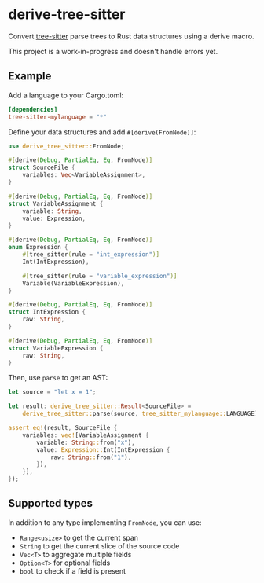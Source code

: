 # derive-tree-sitter

Convert [tree-sitter](https://github.com/tree-sitter/tree-sitter) parse trees to Rust data structures using a derive macro.

This project is a work-in-progress and doesn't handle errors yet.

## Example

Add a language to your Cargo.toml:

```toml
[dependencies]
tree-sitter-mylanguage = "*"
```

Define your data structures and add `#[derive(FromNode)]`:

```rust
use derive_tree_sitter::FromNode;

#[derive(Debug, PartialEq, Eq, FromNode)]
struct SourceFile {
    variables: Vec<VariableAssignment>,
}

#[derive(Debug, PartialEq, Eq, FromNode)]
struct VariableAssignment {
    variable: String,
    value: Expression,
}

#[derive(Debug, PartialEq, Eq, FromNode)]
enum Expression {
    #[tree_sitter(rule = "int_expression")]
    Int(IntExpression),

    #[tree_sitter(rule = "variable_expression")]
    Variable(VariableExpression),
}

#[derive(Debug, PartialEq, Eq, FromNode)]
struct IntExpression {
    raw: String,
}

#[derive(Debug, PartialEq, Eq, FromNode)]
struct VariableExpression {
    raw: String,
}
```

Then, use `parse` to get an AST:

```rust
let source = "let x = 1";

let result: derive_tree_sitter::Result<SourceFile> =
    derive_tree_sitter::parse(source, tree_sitter_mylanguage::LANGUAGE);

assert_eq!(result, SourceFile {
    variables: vec![VariableAssignment {
        variable: String::from("x"),
        value: Expression::Int(IntExpression {
            raw: String::from("1"),
        }),
    }],
});
```

## Supported types

In addition to any type implementing `FromNode`, you can use:

-   `Range<usize>` to get the current span
-   `String` to get the current slice of the source code
-   `Vec<T>` to aggregate multiple fields
-   `Option<T>` for optional fields
-   `bool` to check if a field is present
